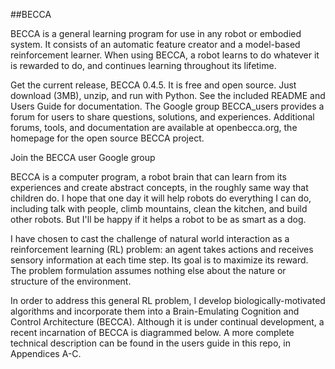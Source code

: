 ##BECCA

BECCA is a general learning program for use in any robot or embodied system. It consists of an automatic feature creator and a model-based reinforcement learner. When using BECCA, a robot learns to do whatever it is rewarded to do, and continues learning throughout its lifetime.

Get the current release, BECCA 0.4.5. It is free and open source. Just download (3MB), unzip, and run with Python. See the included README and Users Guide for documentation. The Google group BECCA_users provides a forum for users to share questions, solutions, and experiences. Additional forums, tools, and documentation are available at openbecca.org, the homepage for the open source BECCA project.

Join the BECCA user Google group

BECCA is a computer program, a robot brain that can learn from its experiences and create abstract concepts, in the roughly same way that children do. I hope that one day it will help robots do everything I can do, including talk with people, climb mountains, clean the kitchen, and build other robots. But I'll be happy if it helps a robot to be as smart as a dog.

I have chosen to cast the challenge of natural world interaction as a reinforcement learning (RL) problem: an agent takes actions and receives sensory information at each time step. Its goal is to maximize its reward. The problem formulation assumes nothing else about the nature or structure of the environment.

In order to address this general RL problem, I develop biologically-motivated algorithms and incorporate them into a Brain-Emulating Cognition and Control Architecture (BECCA). Although it is under continual development, a recent incarnation of BECCA is diagrammed below. A more complete technical description can be found in the users guide in this repo, in Appendices A-C.
